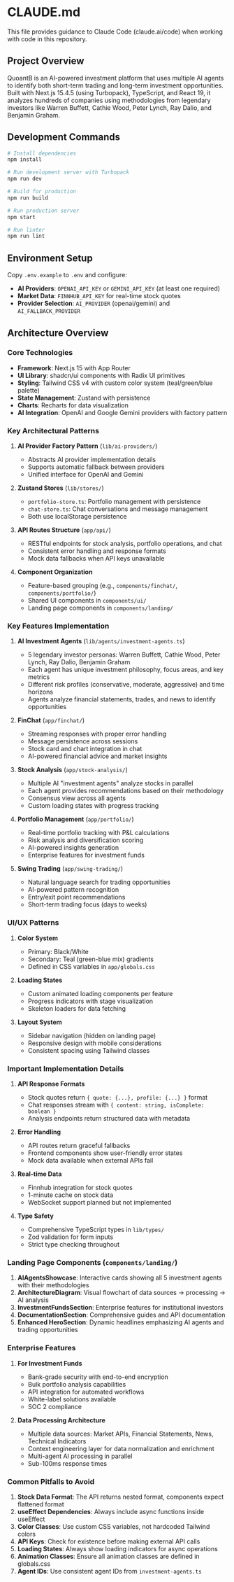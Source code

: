 # CLAUDE.md

This file provides guidance to Claude Code (claude.ai/code) when working with code in this repository.

## Project Overview

QuoantB is an AI-powered investment platform that uses multiple AI agents to identify both short-term trading and long-term investment opportunities. Built with Next.js 15.4.5 (using Turbopack), TypeScript, and React 19, it analyzes hundreds of companies using methodologies from legendary investors like Warren Buffett, Cathie Wood, Peter Lynch, Ray Dalio, and Benjamin Graham.

## Development Commands

```bash
# Install dependencies
npm install

# Run development server with Turbopack
npm run dev

# Build for production
npm run build

# Run production server
npm start

# Run linter
npm run lint
```

## Environment Setup

Copy `.env.example` to `.env` and configure:

- **AI Providers**: `OPENAI_API_KEY` or `GEMINI_API_KEY` (at least one required)
- **Market Data**: `FINNHUB_API_KEY` for real-time stock quotes
- **Provider Selection**: `AI_PROVIDER` (openai/gemini) and `AI_FALLBACK_PROVIDER`

## Architecture Overview

### Core Technologies
- **Framework**: Next.js 15 with App Router
- **UI Library**: shadcn/ui components with Radix UI primitives
- **Styling**: Tailwind CSS v4 with custom color system (teal/green/blue palette)
- **State Management**: Zustand with persistence
- **Charts**: Recharts for data visualization
- **AI Integration**: OpenAI and Google Gemini providers with factory pattern

### Key Architectural Patterns

1. **AI Provider Factory Pattern** (`lib/ai-providers/`)
   - Abstracts AI provider implementation details
   - Supports automatic fallback between providers
   - Unified interface for OpenAI and Gemini

2. **Zustand Stores** (`lib/stores/`)
   - `portfolio-store.ts`: Portfolio management with persistence
   - `chat-store.ts`: Chat conversations and message management
   - Both use localStorage persistence

3. **API Routes Structure** (`app/api/`)
   - RESTful endpoints for stock analysis, portfolio operations, and chat
   - Consistent error handling and response formats
   - Mock data fallbacks when API keys unavailable

4. **Component Organization**
   - Feature-based grouping (e.g., `components/finchat/`, `components/portfolio/`)
   - Shared UI components in `components/ui/`
   - Landing page components in `components/landing/`

### Key Features Implementation

1. **AI Investment Agents** (`lib/agents/investment-agents.ts`)
   - 5 legendary investor personas: Warren Buffett, Cathie Wood, Peter Lynch, Ray Dalio, Benjamin Graham
   - Each agent has unique investment philosophy, focus areas, and key metrics
   - Different risk profiles (conservative, moderate, aggressive) and time horizons
   - Agents analyze financial statements, trades, and news to identify opportunities

2. **FinChat** (`app/finchat/`)
   - Streaming responses with proper error handling
   - Message persistence across sessions
   - Stock card and chart integration in chat
   - AI-powered financial advice and market insights

3. **Stock Analysis** (`app/stock-analysis/`)
   - Multiple AI "investment agents" analyze stocks in parallel
   - Each agent provides recommendations based on their methodology
   - Consensus view across all agents
   - Custom loading states with progress tracking

4. **Portfolio Management** (`app/portfolio/`)
   - Real-time portfolio tracking with P&L calculations
   - Risk analysis and diversification scoring
   - AI-powered insights generation
   - Enterprise features for investment funds

5. **Swing Trading** (`app/swing-trading/`)
   - Natural language search for trading opportunities
   - AI-powered pattern recognition
   - Entry/exit point recommendations
   - Short-term trading focus (days to weeks)

### UI/UX Patterns

1. **Color System**
   - Primary: Black/White
   - Secondary: Teal (green-blue mix) gradients
   - Defined in CSS variables in `app/globals.css`

2. **Loading States**
   - Custom animated loading components per feature
   - Progress indicators with stage visualization
   - Skeleton loaders for data fetching

3. **Layout System**
   - Sidebar navigation (hidden on landing page)
   - Responsive design with mobile considerations
   - Consistent spacing using Tailwind classes

### Important Implementation Details

1. **API Response Formats**
   - Stock quotes return `{ quote: {...}, profile: {...} }` format
   - Chat responses stream with `{ content: string, isComplete: boolean }`
   - Analysis endpoints return structured data with metadata

2. **Error Handling**
   - API routes return graceful fallbacks
   - Frontend components show user-friendly error states
   - Mock data available when external APIs fail

3. **Real-time Data**
   - Finnhub integration for stock quotes
   - 1-minute cache on stock data
   - WebSocket support planned but not implemented

4. **Type Safety**
   - Comprehensive TypeScript types in `lib/types/`
   - Zod validation for form inputs
   - Strict type checking throughout

### Landing Page Components (`components/landing/`)

1. **AIAgentsShowcase**: Interactive cards showing all 5 investment agents with their methodologies
2. **ArchitectureDiagram**: Visual flowchart of data sources → processing → AI analysis
3. **InvestmentFundsSection**: Enterprise features for institutional investors
4. **DocumentationSection**: Comprehensive guides and API documentation
5. **Enhanced HeroSection**: Dynamic headlines emphasizing AI agents and trading opportunities

### Enterprise Features

1. **For Investment Funds**
   - Bank-grade security with end-to-end encryption
   - Bulk portfolio analysis capabilities
   - API integration for automated workflows
   - White-label solutions available
   - SOC 2 compliance

2. **Data Processing Architecture**
   - Multiple data sources: Market APIs, Financial Statements, News, Technical Indicators
   - Context engineering layer for data normalization and enrichment
   - Multi-agent AI processing in parallel
   - Sub-100ms response times

### Common Pitfalls to Avoid

1. **Stock Data Format**: The API returns nested format, components expect flattened format
2. **useEffect Dependencies**: Always include async functions inside useEffect
3. **Color Classes**: Use custom CSS variables, not hardcoded Tailwind colors
4. **API Keys**: Check for existence before making external API calls
5. **Loading States**: Always show loading indicators for async operations
6. **Animation Classes**: Ensure all animation classes are defined in globals.css
7. **Agent IDs**: Use consistent agent IDs from `investment-agents.ts`
